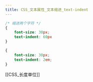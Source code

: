 ```yaml
---
title: CSS_文本属性_文本缩进_text-indent
---
```


```css
/* 缩进两个字符 */
{
	font-size: 30px;
	text-indent: 60px
}

{
	font-size: 30px;
	text-indent: 2em;
}
```


[[CSS_长度单位]]

